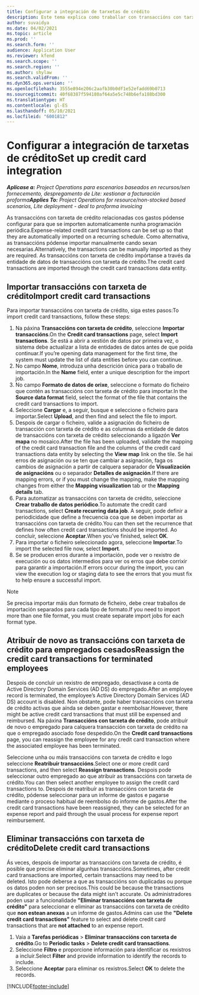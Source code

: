 ```yaml
---
title: Configurar a integración de tarxetas de crédito
description: Este tema explica como traballar con transaccións con tarxeta de crédito relacionadas cos gastos.
author: suvaidya
ms.date: 04/02/2021
ms.topic: article
ms.prod: ''
ms.search.form: ''
audience: Application User
ms.reviewer: kfend
ms.search.scope: ''
ms.search.region: ''
ms.author: shylaw
ms.search.validFrom: ''
ms.dyn365.ops.version: ''
ms.openlocfilehash: 3555e894e206c2aafb30b0df1e52efadd69b0713
ms.sourcegitcommit: 40f68387f594180af64a5e5c748b6efa188bd300
ms.translationtype: HT
ms.contentlocale: gl-ES
ms.lasthandoff: 05/10/2021
ms.locfileid: "6001812"
---
```

# <a name="set-up-credit-card-integration"></a><span data-ttu-id="e58d8-103">Configurar a integración de tarxetas de crédito</span><span class="sxs-lookup"><span data-stu-id="e58d8-103">Set up credit card integration</span></span>

<span data-ttu-id="e58d8-104">_**Aplícase a:** Project Operations para escenarios baseados en recursos/sen fornecemento, despregamento de Lite: xestionar a facturación proforma_</span><span class="sxs-lookup"><span data-stu-id="e58d8-104">_**Applies To:** Project Operations for resource/non-stocked based scenarios, Lite deployment - deal to proforma invoicing_</span></span>

<span data-ttu-id="e58d8-105">As transaccións con tarxeta de crédito relacionadas cos gastos pódense configurar para que se importen automaticamente nunha programación periódica.</span><span class="sxs-lookup"><span data-stu-id="e58d8-105">Expense-related credit card transactions can be set up so that they are automatically imported on a recurring schedule.</span></span> <span data-ttu-id="e58d8-106">Como alternativa, as transaccións pódense importar manualmente cando sexan necesarias.</span><span class="sxs-lookup"><span data-stu-id="e58d8-106">Alternatively, the transactions can be manually imported as they are required.</span></span> <span data-ttu-id="e58d8-107">As transaccións con tarxeta de crédito impórtanse a través da entidade de datos de transaccións con tarxeta de crédito.</span><span class="sxs-lookup"><span data-stu-id="e58d8-107">The credit card transactions are imported through the credit card transactions data entity.</span></span>

## <a name="import-credit-card-transactions"></a><span data-ttu-id="e58d8-108">Importar transaccións con tarxeta de crédito</span><span class="sxs-lookup"><span data-stu-id="e58d8-108">Import credit card transactions</span></span>

<span data-ttu-id="e58d8-109">Para importar transaccións con tarxeta de crédito, siga estes pasos:</span><span class="sxs-lookup"><span data-stu-id="e58d8-109">To import credit card transactions, follow these steps:</span></span>

1. <span data-ttu-id="e58d8-110">Na páxina **Transaccións con tarxeta de crédito**, seleccione **Importar transaccións**.</span><span class="sxs-lookup"><span data-stu-id="e58d8-110">On the **Credit card transactions** page, select **Import transactions**.</span></span> <span data-ttu-id="e58d8-111">Se está a abrir a xestión de datos por primeira vez, o sistema debe actualizar a lista de entidades de datos antes de que poida continuar.</span><span class="sxs-lookup"><span data-stu-id="e58d8-111">If you’re opening data management for the first time, the system must update the list of data entities before you can continue.</span></span>
2. <span data-ttu-id="e58d8-112">No campo **Nome**, introduza unha descrición única para o traballo de importación.</span><span class="sxs-lookup"><span data-stu-id="e58d8-112">In the **Name** field, enter a unique description for the import job.</span></span>
3. <span data-ttu-id="e58d8-113">No campo **Formato de datos de orixe**, seleccione o formato do ficheiro que contén as transaccións con tarxeta de crédito para importar.</span><span class="sxs-lookup"><span data-stu-id="e58d8-113">In the **Source data format** field, select the format of the file that contains the credit card transactions to import.</span></span>
4. <span data-ttu-id="e58d8-114">Seleccione **Cargar** e, a seguir, busque e seleccione o ficheiro para importar.</span><span class="sxs-lookup"><span data-stu-id="e58d8-114">Select **Upload**, and then find and select the file to import.</span></span>
5. <span data-ttu-id="e58d8-115">Despois de cargar o ficheiro, valide a asignación do ficheiro de transacción con tarxeta de crédito e as columnas da entidade de datos de transaccións con tarxeta de crédito seleccionando a ligazón **Ver mapa** no mosaico.</span><span class="sxs-lookup"><span data-stu-id="e58d8-115">After the file has been uploaded, validate the mapping of the credit card transaction file and the columns of the credit card transactions data entity by selecting the **View map** link on the tile.</span></span> <span data-ttu-id="e58d8-116">Se hai erros de asignación ou se ten que cambiar a asignación, faga os cambios de asignación a partir de calquera separador de **Visualización de asignacións** ou o separador **Detalles de asignación**.</span><span class="sxs-lookup"><span data-stu-id="e58d8-116">If there are mapping errors, or if you must change the mapping, make the mapping changes from either the **Mapping visualization** tab or the **Mapping details** tab.</span></span>
6. <span data-ttu-id="e58d8-117">Para automatizar as transaccións con tarxeta de crédito, seleccione **Crear traballo de datos periódico**.</span><span class="sxs-lookup"><span data-stu-id="e58d8-117">To automate the credit card transactions, select **Create recurring data job**.</span></span> <span data-ttu-id="e58d8-118">A seguir, pode definir a periodicidade que define a frecuencia coa que se deben importar as transaccións con tarxeta de crédito.</span><span class="sxs-lookup"><span data-stu-id="e58d8-118">You can then set the recurrence that defines how often credit card transactions should be imported.</span></span> <span data-ttu-id="e58d8-119">Ao concluír, seleccione **Aceptar**.</span><span class="sxs-lookup"><span data-stu-id="e58d8-119">When you’ve finished, select **OK**.</span></span>
7. <span data-ttu-id="e58d8-120">Para importar o ficheiro seleccionado agora, seleccione **Importar**.</span><span class="sxs-lookup"><span data-stu-id="e58d8-120">To import the selected file now, select **Import**.</span></span>
8. <span data-ttu-id="e58d8-121">Se se producen erros durante a importación, pode ver o rexistro de execución ou os datos intermedios para ver os erros que debe corrixir para garantir a importación.</span><span class="sxs-lookup"><span data-stu-id="e58d8-121">If errors occur during the import, you can view the execution log or staging data to see the errors that you must fix to help ensure a successful import.</span></span>

> [!NOTE]
> <span data-ttu-id="e58d8-122">Se precisa importar máis dun formato de ficheiro, debe crear traballos de importación separados para cada tipo de formato.</span><span class="sxs-lookup"><span data-stu-id="e58d8-122">If you need to import more than one file format, you must create separate import jobs for each format type.</span></span>

## <a name="reassign-the-credit-card-transactions-for-terminated-employees"></a><span data-ttu-id="e58d8-123">Atribuír de novo as transaccións con tarxeta de crédito para empregados cesados</span><span class="sxs-lookup"><span data-stu-id="e58d8-123">Reassign the credit card transactions for terminated employees</span></span>

<span data-ttu-id="e58d8-124">Despois de concluír un rexistro de empregado, desactívase a conta de Active Directory Domain Services (AD DS) do empregado.</span><span class="sxs-lookup"><span data-stu-id="e58d8-124">After an employee record is terminated, the employee’s Active Directory Domain Services (AD DS) account is disabled.</span></span> <span data-ttu-id="e58d8-125">Non obstante, pode haber transaccións con tarxeta de crédito activas que aínda se deben gastar e reembolsar.</span><span class="sxs-lookup"><span data-stu-id="e58d8-125">However, there might be active credit card transactions that must still be expensed and reimbursed.</span></span> <span data-ttu-id="e58d8-126">Na páxina **Transaccións con tarxeta de crédito**, pode atribuír de novo o empregado para calquera transacción con tarxeta de crédito na que o empregado asociado fose despedido.</span><span class="sxs-lookup"><span data-stu-id="e58d8-126">On the **Credit card transactions** page, you can reassign the employee for any credit card transaction where the associated employee has been terminated.</span></span>

<span data-ttu-id="e58d8-127">Seleccione unha ou máis transaccións con tarxeta de crédito e logo seleccione **Reatribuír transaccións**.</span><span class="sxs-lookup"><span data-stu-id="e58d8-127">Select one or more credit card transactions, and then select **Reassign transactions**.</span></span> <span data-ttu-id="e58d8-128">Despois pode seleccionar outro empregado ao que atribuír as transaccións con tarxeta de crédito.</span><span class="sxs-lookup"><span data-stu-id="e58d8-128">You can then select another employee to assign the credit card transactions to.</span></span> <span data-ttu-id="e58d8-129">Despois de reatribuír as transaccións con tarxeta de crédito, pódense seleccionar para un informe de gastos e pagarse mediante o proceso habitual de reembolso do informe de gastos.</span><span class="sxs-lookup"><span data-stu-id="e58d8-129">After the credit card transactions have been reassigned, they can be selected for an expense report and paid through the usual process for expense report reimbursement.</span></span>

## <a name="delete-credit-card-transactions"></a><span data-ttu-id="e58d8-130">Eliminar transaccións con tarxeta de crédito</span><span class="sxs-lookup"><span data-stu-id="e58d8-130">Delete credit card transactions</span></span> 

<span data-ttu-id="e58d8-131">Ás veces, despois de importar as transaccións con tarxeta de crédito, é posible que precise eliminar algunhas transaccións.</span><span class="sxs-lookup"><span data-stu-id="e58d8-131">Sometimes, after credit card transactions are imported, certain transactions may need to be deleted.</span></span> <span data-ttu-id="e58d8-132">Isto pode deberse a que as transaccións son duplicadas ou porque os datos poden non ser precisos.</span><span class="sxs-lookup"><span data-stu-id="e58d8-132">This could be because the transactions are duplicates or because the data might isn't accurate.</span></span> <span data-ttu-id="e58d8-133">Os administradores poden usar a funcionalidade **"Eliminar transaccións con tarxeta de crédito"** para seleccionar e eliminar as transaccións con tarxeta de crédito que **non estean anexas** a un informe de gastos.</span><span class="sxs-lookup"><span data-stu-id="e58d8-133">Admins can use the **"Delete credit card transactions"** feature to select and delete credit card transactions that are **not attached** to an expense report.</span></span> 

1. <span data-ttu-id="e58d8-134">Vaia a **Tarefas periódicas** > **Eliminar transaccións con tarxeta de crédito**.</span><span class="sxs-lookup"><span data-stu-id="e58d8-134">Go to **Periodic tasks** > **Delete credit card transactions**.</span></span>
2. <span data-ttu-id="e58d8-135">Seleccione **Filtro** e proporcione información para identificar os rexistros a incluír.</span><span class="sxs-lookup"><span data-stu-id="e58d8-135">Select **Filter** and provide information to identify the records to include.</span></span>
3. <span data-ttu-id="e58d8-136">Seleccione **Aceptar** para eliminar os rexistros.</span><span class="sxs-lookup"><span data-stu-id="e58d8-136">Select **OK** to delete the records.</span></span> 

[!INCLUDE[footer-include](../includes/footer-banner.md)]
